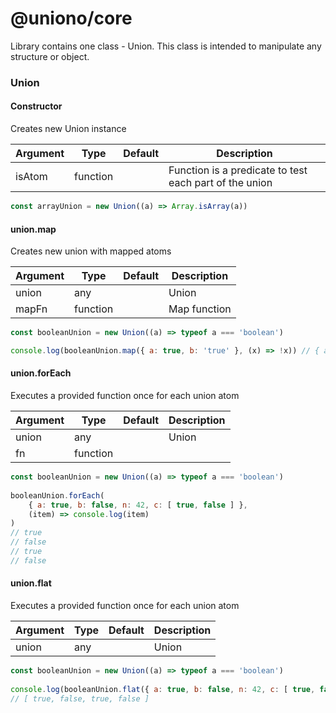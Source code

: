 # @uniono/core

Library contains one class - Union. This class is intended to manipulate any structure or object.

### Union

#### Constructor

Creates new Union instance

| Argument  | Type      | Default  | Description              	                             |
|-----------|-----------|----------|---------------------------------------------------------|
| isAtom    | function  |          | Function is a predicate to test each part of the union  |

```javascript
const arrayUnion = new Union((a) => Array.isArray(a))
```

#### union.map

Creates new union with mapped atoms

| Argument  | Type      | Default  | Description   |
|-----------|-----------|----------|---------------|
| union     | any       |          | Union         |
| mapFn     | function  |          | Map function  |

```javascript
const booleanUnion = new Union((a) => typeof a === 'boolean')

console.log(booleanUnion.map({ a: true, b: 'true' }, (x) => !x)) // { a: false, b: 'true' }
```

#### union.forEach

Executes a provided function once for each union atom

| Argument  | Type      | Default  | Description   |
|-----------|-----------|----------|---------------|
| union     | any       |          | Union         |
| fn        | function  |          |               |

```javascript
const booleanUnion = new Union((a) => typeof a === 'boolean')
	
booleanUnion.forEach(
	{ a: true, b: false, n: 42, c: [ true, false ] },
	(item) => console.log(item)
)
// true 
// false
// true 
// false
```

#### union.flat

Executes a provided function once for each union atom

| Argument  | Type      | Default  | Description   |
|-----------|-----------|----------|---------------|
| union     | any       |          | Union         |

```javascript
const booleanUnion = new Union((a) => typeof a === 'boolean')
	
console.log(booleanUnion.flat({ a: true, b: false, n: 42, c: [ true, false ] }))
// [ true, false, true, false ]
```